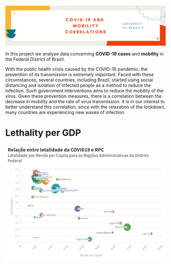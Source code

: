 <p align="center">
  <img src="Banners.png" >
</p>

In this project we analyse data concerning **COVID-19 cases** and **mobility** in the Federal District of Brazil.

With the public health crisis caused by the COVID-19 pandemic, the prevention of its transmission is extremely important. Faced with these circumstances, several countries, including Brazil, started using social distancing and isolation of infected people as a method to reduce the infection. Such government interventions aims to reduce the mobility of the virus. Given these prevention measures, there is a correlation between the decrease in mobility and the rate of virus transmission. It is in our interest to better understand this correlation, since with the relaxation of the lockdown, many countries are experiencing new waves of infection.

# Lethality per GDP

<p align="center">
  <img src="letalidadeRPC_RAs@2x.png" >
</p>

